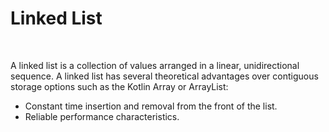 # Linked List
<br>
<p>A linked list is a collection of values arranged in a linear, unidirectional sequence. A linked list has several theoretical advantages over contiguous storage options such as the Kotlin Array or ArrayList:</p>
<ul>
  <li>Constant time insertion and removal from the front of the list.</li>
  <li>Reliable performance characteristics.</li>
</ul>
